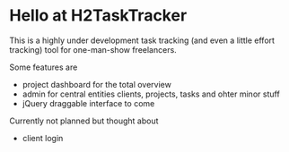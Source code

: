 # Hello at H2TaskTracker

This is a highly under development task tracking (and even a little effort tracking) tool for one-man-show freelancers.

Some features are

* project dashboard for the total overview
* admin for central entities clients, projects, tasks and ohter minor stuff
* jQuery draggable interface to come

Currently not planned but thought about

* client login


